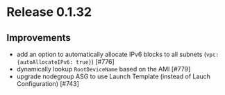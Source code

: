 # Release 0.1.32

## Improvements

- add an option to automatically allocate IPv6 blocks to all subnets (`vpc: {autoAllocateIPv6: true}`) [#776]
- dynamically lookup `RootDeviceName` based on the AMI [#779]
- upgrade nodegroup ASG to use Launch Template (instead of Lauch Configuration) [#743]
